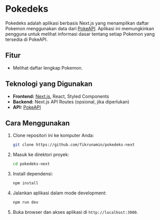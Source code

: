# Pokedeks

Pokedeks adalah aplikasi berbasis Next.js yang menampilkan daftar Pokemon menggunakan data dari [PokeAPI](https://pokeapi.co). Aplikasi ini memungkinkan pengguna untuk melihat informasi dasar tentang setiap Pokemon yang tersedia di PokeAPI.

## Fitur

- Melihat daftar lengkap Pokemon.

## Teknologi yang Digunakan

- **Frontend:** [Next.js](https://nextjs.org/), React, Styled Components
- **Backend:** Next.js API Routes (opsional, jika diperlukan)
- **API:** [PokeAPI](https://pokeapi.co)

## Cara Menggunakan

1. Clone repositori ini ke komputer Anda:
    ```bash
    git clone https://github.com/fikrunamin/pokedeks-next
    ```

2. Masuk ke direktori proyek:
    ```bash
    cd pokedeks-next
    ```

3. Install dependensi:
    ```bash
    npm install
    ```

4. Jalankan aplikasi dalam mode development:
    ```bash
    npm run dev
    ```

5. Buka browser dan akses aplikasi di `http://localhost:3000`.
